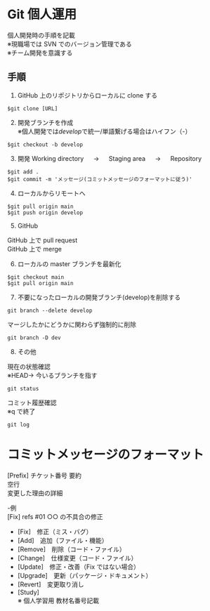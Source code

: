 # Git 個人運用

個人開発時の手順を記載  
※現職場では SVN でのバージョン管理である  
※チーム開発を意識する

## 手順

1. GitHub 上のリポジトリからローカルに clone する

```
$git clone [URL]
```

2. 開発ブランチを作成  
   ※個人開発では*develop*で統一/単語繋げる場合はハイフン（-）

```
$git checkout -b develop
```

3. 開発 Working directory 　 → 　 Staging area 　 → 　 Repository

```
$git add .
$git commit -m 'メッセージ(コミットメッセージのフォーマットに従う)'
```

4. ローカルからリモートへ

```
$git pull origin main
$git push origin develop
```

5. GitHub

GitHub 上で pull request  
GitHub 上で merge

6. ローカルの master ブランチを最新化

```
$git checkout main
$git pull origin main
```

7. 不要になったローカルの開発ブランチ(develop)を削除する

```
git branch --delete develop
```

マージしたかにどうかに関わらず強制的に削除

```
git branch -D dev
```

8. その他

現在の状態確認  
※HEAD→ 今いるブランチを指す

```
git status
```

コミット履歴確認  
※q で終了

```
git log
```

# コミットメッセージのフォーマット

[Prefix] チケット番号 要約  
空行  
変更した理由の詳細

-例  
[Fix] refs #01 ○○ の不具合の修正

- [Fix]　修正（ミス・バグ）
- [Add]　追加（ファイル・機能）
- [Remove]　削除（コード・ファイル）
- [Change]　仕様変更（コード・ファイル）
- [Update]　修正・改善（Fix ではない場合）
- [Upgrade]　更新（パッケージ・ドキュメント）
- [Revert]　変更取り消し
- [Study]  
  ※ 個人学習用 教材名番号記載
